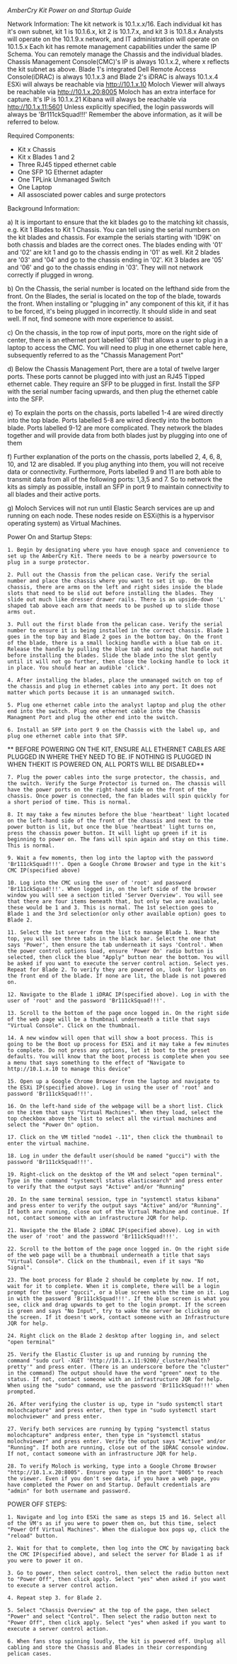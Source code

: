 *AmberCry Kit Power on and Startup Guide*

Network Information:
  The kit network is 10.1.x.x/16. Each individual kit has it's own subnet, kit 1 is 10.1.6.x, kit 2 is 10.1.7.x, and kit 3 is 10.1.8.x
  Analysts will operate on the 10.1.9.x network, and IT administration will operate on 10.1.5.x
  Each kit has remote management capabilities under the same IP Schema. You can remotely manage the Chassis and the individual blades. Chassis Management Console(CMC)'s IP is always 10.1.x.2, where x reflects the kit subnet as above. Blade 1's integrated Dell Remote Access Console(iDRAC) is always 10.1.x.3 and Blade 2's iDRAC is always 10.1.x.4
  ESXi will always be reachable via http://10.1.x.10
  Moloch Viewer will always be reachable via http://10.1.x.20:8005
  Moloch has an extra interface for capture. It's IP is 10.1.x.21
  Kibana will always be reachable via http://10.1.x.11:5601
  Unless explicitly specified, the login passwords will always be 'Br111ckSquad!!!'
  Remember the above information, as it will be referred to below.
 
Required Components:
  - Kit x Chassis
  - Kit x Blades 1 and 2
  - Three RJ45 tipped ethernet cable
  - One SFP 1G Ethernet adapter
  - One TPLink Unmanaged Switch
  - One Laptop
  - All assosciated power cables and surge protectors
  
Background Information:

  a) It is important to ensure that the kit blades go to the matching kit chassis, e.g. Kit 1 Blades to Kit 1 Chassis. You can tell using the serial numbers on the kit blades and chassis. For example the serials starting with 'ID9K' on both chassis and blades are the correct ones. The blades ending with '01' and '02' are kit 1 and go to the chassis ending in '01' as well. Kit 2 blades are '03' and '04' and go to the chassis ending in '02'. Kit 3 blades are '05' and '06' and go to the chassis ending in '03'. They will not network correctly if plugged in wrong. 
 
  b) On the Chassis, the serial number is located on the lefthand side from the front. On the Blades, the serial is located on the top of the blade, towards the front. 
  When installing or "plugging in" any component of this kit, if it has to be forced, it's being plugged in incorrectly. It should slide in and seat well. If not, find someone with more experience to assist.
  
  c) On the chassis, in the top row of input ports, more on the right side of center, there is an ethernet port labelled 'GB1' that allows a user to plug in a laptop to access the CMC. You will need to plug in one ethernet cable here, subsequently referred to as the "Chassis Management Port"
  
  d) Below the Chassis Management Port, there are a total of twelve larger ports. These ports cannot be plugged into with just an RJ45 Tipped ethernet cable. They require an SFP to be plugged in first. Install the SFP with the serial number facing upwards, and then plug the ethernet cable into the SFP. 
  
  e) To explain the ports on the chassis, ports labelled 1-4 are wired directly into the top blade. Ports labelled 5-8 are wired directly into the bottom blade. Ports labelled 9-12 are more complicated. They network the blades together and will provide data from both blades just by plugging into one of them
  
  f) Further explanation of the ports on the chassis, ports labelled 2, 4, 6, 8, 10, and 12 are disabled. If you plug anything into them, you will not receive data or connectivity. Furthermore, Ports labelled 9 and 11 are both able to transmit data from all of the following ports: 1,3,5 and 7. So to network the kits as simply as possible,  install an SFP in port 9 to maintain connectivity to all blades and their active ports. 
  
  g) Moloch Services will not run until Elastic Search services are up and running on each node. These nodes reside on ESXi(this is a hypervisor operating system) as Virtual Machines. 
  
Power On and Startup Steps:

    1. Begin by designating where you have enough space and convenience to set up the AmberCry Kit. There needs to be a nearby powersource to plug in a surge protector.
    
    2. Pull out the Chassis from the pelican case. Verify the serial number and place the chassis where you want to set it up.  On the chassis, there are arms on the left and right sides inside the blade slots that need to be slid out before installing the blades. They slide out much like dresser drawer rails. There is an upside-down 'L' shaped tab above each arm that needs to be pushed up to slide those arms out.
    
    3. Pull out the first blade from the pelican case. Verify the serial number to ensure it is being installed in the correct chassis. Blade 1 goes in the top bay and Blade 2 goes in the bottom bay. On the front of the blade, there is a small locking handle with a blue tab on it. Release the handle by pulling the blue tab and swing that handle out before installing the blades. Slide the blade into the slot gently until it will not go further, then close the locking handle to lock it in place. You should hear an audible 'click'.
    
    4. After installing the blades, place the unmanaged switch on top of the chassis and plug in ethernet cables into any port. It does not matter which ports because it is an unmanaged switch.
    
    5. Plug one ethernet cable into the analyst laptop and plug the other end into the switch. Plug one ethernet cable into the Chassis Managment Port and plug the other end into the switch.
    
    6. Install an SFP into port 9 on the Chassis with the label up, and plug one ethernet cable into that SFP.
    
   ** BEFORE POWERING ON THE KIT, ENSURE ALL ETHERNET CABLES ARE PLUGGED IN WHERE THEY NEED TO BE. IF NOTHING IS PLUGGED IN WHEN THEKIT IS POWERED ON, ALL PORTS WILL BE DISABLED**
    
    7. Plug the power cables into the surge protector, the chassis, and the switch. Verify the Surge Protector is turned on. The chassis will have the power ports on the right-hand side on the front of the chassis. Once power is connected, the fan blades will spin quickly for a short period of time. This is normal.
    
    8. It may take a few minutes before the blue 'heartbeat' light located on the left-hand side of the front of the chassis and next to the power button is lit, but once the blue 'heartbeat' light turns on, press the chassis power button. It will light up green if it is beginning to power on. The fans will spin again and stay on this time. This is normal.
    
    9. Wait a few moments, then log into the laptop with the password 'Br111ckSquad!!!'. Open a Google Chrome Browser and type in the kit's CMC IP(specified above)
    
    10. Log into the CMC using the user of 'root' and password 'Br111ckSquad!!!'. When logged in, on the left side of the browser window you will see a section titled 'Server Overview'. You will see that there are four items beneath that, but only two are available, these would be 1 and 3. This is normal. The 1st selection goes to Blade 1 and the 3rd selection(or only other available option) goes to Blade 2. 
    
    11. Select the 1st server from the list to manage Blade 1. Near the top, you will see three tabs in the black bar. Select the one that says 'Power', then ensure the tab underneath it says 'Control'. When the power control options load, ensure 'Power On' radio button is selected, then click the blue "Apply" button near the bottom. You will be asked if you want to execute the server control action. Select yes. Repeat for Blade 2. To verify they are powered on, look for lights on the front end of the blade. If none are lit, the blade is not powered on.
    
    12. Navigate to the Blade 1 iDRAC IP(specified above). Log in with the user of 'root' and the password 'Br111ckSquad!!!'. 
    
    13. Scroll to the bottom of the page once logged in. On the right side of the web page will be a thumbnail underneath a title that says "Virtual Console". Click on the thumbnail.
    
    14. A new window will open that will show a boot process. This is going to be the Boot up process for ESXi and it may take a few minutes to complete. Do not press any options, let it boot to the preset defaults. You will know that the boot process is complete when you see a menu that says something to the effect of "Navigate to http://10.1.x.10 to manage this device"
    
    15. Open up a Google Chrome Browser from the laptop and navigate to the ESXi IP(specified above). Log in using the user of 'root' and password 'Br111ckSquad!!!'. 
    
    16. On the left-hand side of the webpage will be a short list. Click on the item that says "Virtual Machines". When they load, select the top checkbox above the list to select all the virtual machines and select the "Power On" option. 
    
    17. Click on the VM titled "node1 -.11", then click the thumbnail to enter the virtual machine.
    
    18. Log in under the default user(should be named "gucci") with the password 'Br111ckSquad!!!'.
    
    19. Right-click on the desktop of the VM and select "open terminal". Type in the command "systemctl status elasticsearch" and press enter to verify that the output says "Active" and/or "Running"
    
    20. In the same terminal session, type in "systemctl status kibana" and press enter to verify the output says "Active" and/or "Running". If both are running, close out of the Virtual Machine and continue. If not, contact someone with an infrastructure JQR for help.
    
    21. Navigate the the Blade 2 iDRAC IP(specified above). Log in with the user of 'root' and the password 'Br111ckSquad!!!'.
    
    22. Scroll to the bottom of the page once logged in. On the right side of the web page will be a thumbnail underneath a title that says "Virtual Console". Click on the thumbnail, even if it says "No Signal".
    
    23. The boot process for Blade 2 should be complete by now. If not, wait for it to complete. When it is complete, there will be a login prompt for the user "gucci", or a blue screen with the time on it. Log in with the password 'Br111ckSquad!!!'. If the blue screen is what you see, click and drag upwards to get to the login prompt. If the screen is green and says "No Input", try to wake the server be clicking on the screen. If it doesn't work, contact someone with an Infrastructure JQR for help.
    
    24. Right click on the Blade 2 desktop after logging in, and select "open terminal"
    
    25. Verify the Elastic Cluster is up and running by running the command "sudo curl -XGET 'http://10.1.x.11:9200/_cluster/health?pretty'" and press enter. (There is an underscore before the "cluster" in the command) The output should have the word "green" next to the status. If not, contact someone with an infrastructure JQR for help. When using the "sudo" command, use the password 'Br111ckSquad!!!' when prompted.
    
    26. After verifying the cluster is up, type in "sudo systemctl start molochcapture" and press enter, then type in "sudo systemctl start molochviewer" and press enter.
    
    27. Verify both services are running by typing "systemctl status molochcapture" andpress enter, then type in "systemctl status molochviewer" and press enter. Verify the output says "Active" and/or "Running". If both are running, close out of the iDRAC console window. If not, contact someone with an infrastructure JQR for help. 
    
    28. To verify Moloch is working, type into a Google Chrome Browser "http://10.1.x.20:8005". Ensure you type in the port "8005" to reach the viewer. Even if you don't see data, if you have a web page, you have completed the Power on and Startup. Default credentials are "admin" for both username and password.
    

POWER OFF STEPS:
    
    1. Navigate and log into ESXi the same as steps 15 and 16. Select all of the VM's as if you were to power them on, but this time, select "Power Off Virtual Machines". When the dialogue box pops up, click the "reload" button. 
    
    2. Wait for that to complete, then log into the CMC by navigating back the CMC IP(specified above), and select the server for Blade 1 as if you were to power it on. 
    
    3. Go to power, then select control, then select the radio button next to "Power Off", then click apply. Select "yes" when asked if you want to execute a server control action.
    
    4. Repeat step 3. for Blade 2. 
    
    5. Select "Chassis Overview" at the top of the page, then select "Power" and select "Control". Then select the radio button next to "Power Off", then click apply. Select "yes" when asked if you want to execute a server control action.
    
    6. When fans stop spinning loudly, the kit is powered off. Unplug all cabling and store the Chassis and Blades in their corresponding pelican cases. 
